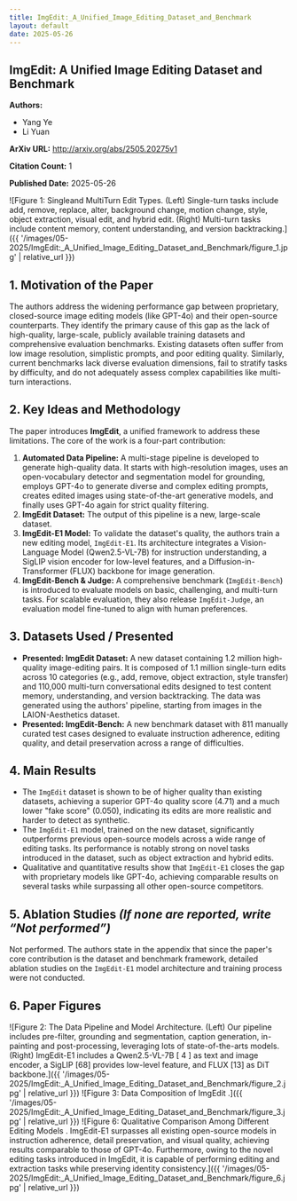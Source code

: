 ```yaml
---
title: ImgEdit:_A_Unified_Image_Editing_Dataset_and_Benchmark
layout: default
date: 2025-05-26
---
```

## ImgEdit: A Unified Image Editing Dataset and Benchmark
**Authors:**
- Yang Ye
- Li Yuan

**ArXiv URL:** http://arxiv.org/abs/2505.20275v1

**Citation Count:** 1

**Published Date:** 2025-05-26

![Figure 1: Singleand MultiTurn Edit Types. (Left) Single-turn tasks include add, remove, replace, alter, background change, motion change, style, object extraction, visual edit, and hybrid edit. (Right) Multi-turn tasks include content memory, content understanding, and version backtracking.]({{ '/images/05-2025/ImgEdit:_A_Unified_Image_Editing_Dataset_and_Benchmark/figure_1.jpg' | relative_url }})
## 1. Motivation of the Paper
The authors address the widening performance gap between proprietary, closed-source image editing models (like GPT-4o) and their open-source counterparts. They identify the primary cause of this gap as the lack of high-quality, large-scale, publicly available training datasets and comprehensive evaluation benchmarks. Existing datasets often suffer from low image resolution, simplistic prompts, and poor editing quality. Similarly, current benchmarks lack diverse evaluation dimensions, fail to stratify tasks by difficulty, and do not adequately assess complex capabilities like multi-turn interactions.

## 2. Key Ideas and Methodology
The paper introduces **ImgEdit**, a unified framework to address these limitations. The core of the work is a four-part contribution:
1.  **Automated Data Pipeline:** A multi-stage pipeline is developed to generate high-quality data. It starts with high-resolution images, uses an open-vocabulary detector and segmentation model for grounding, employs GPT-4o to generate diverse and complex editing prompts, creates edited images using state-of-the-art generative models, and finally uses GPT-4o again for strict quality filtering.
2.  **ImgEdit Dataset:** The output of this pipeline is a new, large-scale dataset.
3.  **ImgEdit-E1 Model:** To validate the dataset's quality, the authors train a new editing model, `ImgEdit-E1`. Its architecture integrates a Vision-Language Model (Qwen2.5-VL-7B) for instruction understanding, a SigLIP vision encoder for low-level features, and a Diffusion-in-Transformer (FLUX) backbone for image generation.
4.  **ImgEdit-Bench & Judge:** A comprehensive benchmark (`ImgEdit-Bench`) is introduced to evaluate models on basic, challenging, and multi-turn tasks. For scalable evaluation, they also release `ImgEdit-Judge`, an evaluation model fine-tuned to align with human preferences.

## 3. Datasets Used / Presented
*   **Presented: ImgEdit Dataset:** A new dataset containing 1.2 million high-quality image-editing pairs. It is composed of 1.1 million single-turn edits across 10 categories (e.g., add, remove, object extraction, style transfer) and 110,000 multi-turn conversational edits designed to test content memory, understanding, and version backtracking. The data was generated using the authors' pipeline, starting from images in the LAION-Aesthetics dataset.
*   **Presented: ImgEdit-Bench:** A new benchmark dataset with 811 manually curated test cases designed to evaluate instruction adherence, editing quality, and detail preservation across a range of difficulties.

## 4. Main Results
*   The `ImgEdit` dataset is shown to be of higher quality than existing datasets, achieving a superior GPT-4o quality score (4.71) and a much lower "fake score" (0.050), indicating its edits are more realistic and harder to detect as synthetic.
*   The `ImgEdit-E1` model, trained on the new dataset, significantly outperforms previous open-source models across a wide range of editing tasks. Its performance is notably strong on novel tasks introduced in the dataset, such as object extraction and hybrid edits.
*   Qualitative and quantitative results show that `ImgEdit-E1` closes the gap with proprietary models like GPT-4o, achieving comparable results on several tasks while surpassing all other open-source competitors.

## 5. Ablation Studies *(If none are reported, write “Not performed”)*
Not performed. The authors state in the appendix that since the paper's core contribution is the dataset and benchmark framework, detailed ablation studies on the `ImgEdit-E1` model architecture and training process were not conducted.

## 6. Paper Figures
![Figure 2: The Data Pipeline and Model Architecture. (Left) Our pipeline includes pre-filter, grounding and segmentation, caption generation, in-painting and post-processing, leveraging lots of state-of-the-arts models. (Right) ImgEdit-E1 includes a Qwen2.5-VL-7B [ 4 ] as text and image encoder, a SigLIP [68] provides low-level feature, and FLUX [13] as DiT backbone.]({{ '/images/05-2025/ImgEdit:_A_Unified_Image_Editing_Dataset_and_Benchmark/figure_2.jpg' | relative_url }})
![Figure 3: Data Composition of ImgEdit .]({{ '/images/05-2025/ImgEdit:_A_Unified_Image_Editing_Dataset_and_Benchmark/figure_3.jpg' | relative_url }})
![Figure 6: Qualitative Comparison Among Different Editing Models . ImgEdit-E1 surpasses all existing open-source models in instruction adherence, detail preservation, and visual quality, achieving results comparable to those of GPT-4o. Furthermore, owing to the novel editing tasks introduced in ImgEdit, it is capable of performing editing and extraction tasks while preserving identity consistency.]({{ '/images/05-2025/ImgEdit:_A_Unified_Image_Editing_Dataset_and_Benchmark/figure_6.jpg' | relative_url }})

